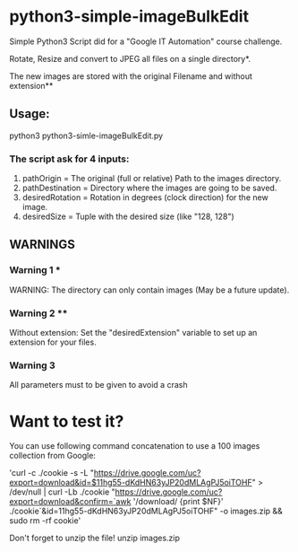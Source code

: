 # python3-simple-imageBulkEdit
Simple Python3 Script did for a "Google IT Automation" course challenge.

Rotate, Resize and convert to JPEG all files on a single directory*.

The new images are stored with the original Filename and without extension**



## Usage:
python3 python3-simle-imageBulkEdit.py

### The script ask for 4 inputs:
1. pathOrigin = The original (full or relative) Path to the images directory.
2. pathDestination = Directory where the images are going to be saved.
3. desiredRotation = Rotation in degrees (clock direction) for the new image.
4. desiredSize = Tuple with the desired size (like "128, 128")

## WARNINGS
### Warning 1 *
WARNING: The directory can only contain images (May be a future update).

### Warning 2 **
Without extension: Set the "desiredExtension" variable to set up an extension for your files.

### Warning 3
All parameters must to be given to avoid a crash


# Want to test it?

You can use following command concatenation to use a 100 images collection from Google:

'curl -c ./cookie -s -L "https://drive.google.com/uc?export=download&id=$11hg55-dKdHN63yJP20dMLAgPJ5oiTOHF" > /dev/null | curl -Lb ./cookie "https://drive.google.com/uc?export=download&confirm=`awk '/download/ {print $NF}' ./cookie`&id=11hg55-dKdHN63yJP20dMLAgPJ5oiTOHF" -o images.zip && sudo rm -rf cookie'

Don't forget to unzip the file!
unzip images.zip
